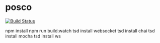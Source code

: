 # posco

[![Build Status](https://travis-ci.org/mabels/posco.svg?branch=master)](https://travis-ci.org/mabels/posco)


npm install
npm run build:watch
tsd install websocket
tsd install chai
tsd install mocha
tsd install ws

